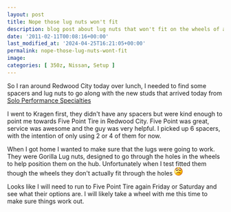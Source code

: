 ```yaml
---
layout: post
title: Nope those lug nuts won't fit
description: blog post about lug nuts that won't fit on the wheels of a Nissan 350z
date: '2011-02-11T00:08:16+00:00'
last_modified_at: '2024-04-25T16:21:05+00:00'
permalink: nope-those-lug-nuts-wont-fit
image:
categories: [ 350z, Nissan, Setup ]
---
```

So I ran around Redwood City today over lunch, I needed to find some spacers and lug nuts to go along with the new studs that arrived today from [Solo Performance Specialties](http://www.soloperformance.com)

I went to Kragen first, they didn't have any spacers but were kind enough to point me towards Five Point Tire in Redwood City. Five Point was great, service was awesome and the guy was very helpful. I picked up 6 spacers, with the intention of only using 2 or 4 of them for now.

When I got home I wanted to make sure that the lugs were going to work. They were Gorilla Lug nuts, designed to go through the holes in the wheels to help position them on the hub. Unfortunately when I test fitted them though the wheels they don't actually fit through the holes <img style="border-bottom-style: none; border-right-style: none; border-top-style: none; border-left-style: none" class="wlEmoticon wlEmoticon-sadsmile" alt="Sad smile" src="/assets/images/PublishThumbnails/Windows-Live-Writer/62ecb0783f7c_127C9/wlEmoticon-sadsmile_2.png" />

Looks like I will need to run to Five Point Tire again Friday or Saturday and see what their options are. I will likely take a wheel with me this time to make sure things work out. 

